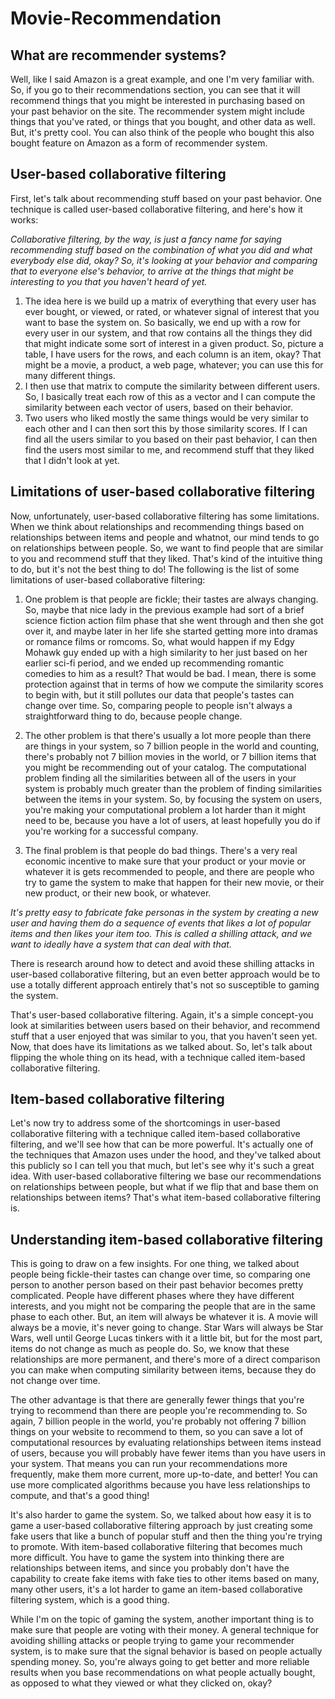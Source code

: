 # Movie-Recommendation

## What are recommender systems? 

Well, like I said Amazon is a great example, and one I'm very familiar with. So, if you go to their recommendations section, you can see that it will recommend things that you might be interested in purchasing based on your past behavior on the site. The recommender system might include things that you've rated, or things that you bought, and other data as well. But, it's pretty cool. You can also think of the people who bought this also bought feature on Amazon as a form of recommender system.

## User-based collaborative filtering 
First, let's talk about recommending stuff based on your past behavior. One technique is called user-based collaborative filtering, and here's how it works: 

*Collaborative filtering, by the way, is just a fancy name for saying recommending stuff based on the combination of what you did and what everybody else did, okay? So, it's looking at your behavior and comparing that to everyone else's behavior, to arrive at the things that might be interesting to you that you haven't heard of yet.*

1. The idea here is we build up a matrix of everything that every user has ever bought, or viewed, or rated, or whatever signal of interest that you want to base the system on. So basically, we end up with a row for every user in our system, and that row contains all the things they did that might indicate some sort of interest in a given product. So, picture a table, I have users for the rows, and each column is an item, okay? That might be a movie, a product, a web page, whatever; you can use this for many different things.
2. I then use that matrix to compute the similarity between different users. So, I basically treat each row of this as a vector and I can compute the similarity between each vector of users, based on their behavior. 
3. Two users who liked mostly the same things would be very similar to each other and I can then sort this by those similarity scores. If I can find all the users similar to you based on their past behavior, I can then find the users most similar to me, and recommend stuff that they liked that I didn't look at yet.

## Limitations of user-based collaborative filtering 

Now, unfortunately, user-based collaborative filtering has some limitations. When we think about relationships and recommending things based on relationships between items and people and whatnot, our mind tends to go on relationships between people. So, we want to find people that are similar to you and recommend stuff that they liked. That's kind of the intuitive thing to do, but it's not the best thing to do! The following is the list of some limitations of user-based collaborative filtering: 

1. One problem is that people are fickle; their tastes are always changing. So, maybe that nice lady in the previous example had sort of a brief science fiction action film phase that she went through and then she got over it, and maybe later in her life she started getting more into dramas or romance films or romcoms. So, what would happen if my Edgy Mohawk guy ended up with a high similarity to her just based on her earlier sci-fi period, and we ended up recommending romantic comedies to him as a result? That would be bad. I mean, there is some protection against that in terms of how we compute the similarity scores to begin with, but it still pollutes our data that people's tastes can change over time. So, comparing people to people isn't always a straightforward thing to do, because people change.

2. The other problem is that there's usually a lot more people than there are things in your system, so 7 billion people in the world and counting, there's probably not 7 billion movies in the world, or 7 billion items that you might be recommending out of your catalog. The computational problem finding all the similarities between all of the users in your system is probably much greater than the problem of finding similarities between the items in your system. So, by focusing the system on users, you're making your computational problem a lot harder than it might need to be, because you have a lot of users, at least hopefully you do if you're working for a successful company. 

3. The final problem is that people do bad things. There's a very real economic incentive to make sure that your product or your movie or whatever it is gets recommended to people, and there are people who try to game the system to make that happen for their new movie, or their new product, or their new book, or whatever.

*It's pretty easy to fabricate fake personas in the system by creating a new user and having them do a sequence of events that likes a lot of popular items and then likes your item too. This is called a shilling attack, and we want to ideally have a system that can deal with that.*

There is research around how to detect and avoid these shilling attacks in user-based collaborative filtering, but an even better approach would be to use a totally different approach entirely that's not so susceptible to gaming the system.   

That's user-based collaborative filtering. Again, it's a simple concept-you look at similarities between users based on their behavior, and recommend stuff that a user enjoyed that was similar to you, that you haven't seen yet. Now, that does have its limitations as we talked about. So, let's talk about flipping the whole thing on its head, with a technique called item-based collaborative filtering.

## Item-based collaborative filtering

Let's now try to address some of the shortcomings in user-based collaborative filtering with a technique called item-based collaborative filtering, and we'll see how that can be more powerful. It's actually one of the techniques that Amazon uses under the hood, and they've talked about this publicly so I can tell you that much, but let's see why it's such a great idea. With user-based collaborative filtering we base our recommendations on relationships between people, but what if we flip that and base them on relationships between items? That's what item-based collaborative filtering is.

## Understanding item-based collaborative filtering 
This is going to draw on a few insights. For one thing, we talked about people being fickle-their tastes can change over time, so comparing one person to another person based on their past behavior becomes pretty complicated. People have different phases where they have different interests, and you might not be comparing the people that are in the same phase to each other. But, an item will always be whatever it is. A movie will always be a movie, it's never going to change. Star Wars will always be Star Wars, well until George Lucas tinkers with it a little bit, but for the most part, items do not change as much as people do. So, we know that these relationships are more permanent, and there's more of a direct comparison you can make when computing similarity between items, because they do not change over time. 

The other advantage is that there are generally fewer things that you're trying to recommend than there are people you're recommending to. So again, 7 billion people in the world, you're probably not offering 7 billion things on your website to recommend to them, so you can save a lot of computational resources by evaluating relationships between items instead of users, because you will probably have fewer items than you have users in your system. That means you can run your recommendations more frequently, make them more current, more up-to-date, and better! You can use more complicated algorithms because you have less relationships to compute, and that's a good thing!

It's also harder to game the system. So, we talked about how easy it is to game a user-based collaborative filtering approach by just creating some fake users that like a bunch of popular stuff and then the thing you're trying to promote. With item-based collaborative filtering that becomes much more difficult. You have to game the system into thinking there are relationships between items, and since you probably don't have the capability to create fake items with fake ties to other items based on many, many other users, it's a lot harder to game an item-based collaborative filtering system, which is a good thing. 

While I'm on the topic of gaming the system, another important thing is to make sure that people are voting with their money. A general technique for avoiding shilling attacks or people trying to game your recommender system, is to make sure that the signal behavior is based on people actually spending money. So, you're always going to get better and more reliable results when you base recommendations on what people actually bought, as opposed to what they viewed or what they clicked on, okay?
